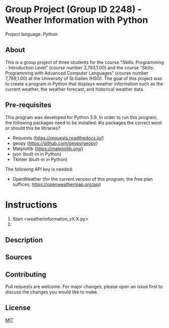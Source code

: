 <!-- Markdown Layout Instructions: https://commonmark.org/help/ -->

# Group Project (Group ID 2248) - Weather Information with Python
Project language: Python

## About
This is a group project of three students for the course "Skills: Programming - Introduction Level" (course number 3,793,1.00) and the course "Skills: Programming with Advanced Computer Languages" (course number 7,789,1.00) at the University of St.Gallen (HSG).
The goal of this project was to create a program in Python that displays weather information such as the current weather, the weather forecast, and historical weather data.
<!-- # Did we use existing code or existing tutorials that we should mention here? -->

## Pre-requisites
This program was developed for Python 3.9.  <!-- Do we want to add something along the lines of: it may work previous Python versions, but this has not (yet) been  tested? -->
In order to run this program, the following packages need to be installed:  #is packages the correct word or should this be libraries?
- Requests (https://requests.readthedocs.io/)
- geopy (https://github.com/geopy/geopy)
- Matplotlib (https://matplotlib.org/)
- json (built-in in Python)
- Tkinter (built-in in Python)

The following API key is needed:
- OpenWeather (for the current version of this program, the free plan suffices; https://openweathermap.org/api)

# Instructions
1. Start <weatherinformation_vX.X.py> <!-- Placeholder for the final file name -->
2. 
<!-- I don't know if this is something we can/should do, but is it worth it to consider making our program installable with pip? (E.g., pip install weatherinformation) -->

## Description

## Sources
<!-- # source for this readme.txt: # https://www.makeareadme.com/
# source for the license.txt: https://choosealicense.com/licenses/mit/ -->

## Contributing
Pull requests are welcome. For major changes, please open an issue first to discuss the changes you would like to make.

## License
[MIT](https://choosealicense.com/licenses/mit/)
